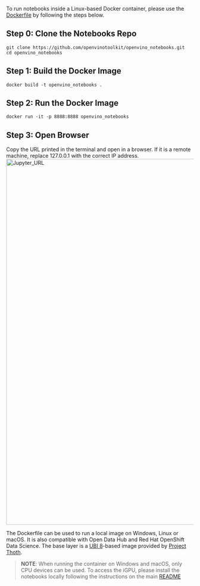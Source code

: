To run notebooks inside a Linux-based Docker container, please use the [Dockerfile](https://github.com/openvinotoolkit/openvino_notebooks/blob/main/Dockerfile) by following the steps below. 

## Step 0: Clone the Notebooks Repo
```
git clone https://github.com/openvinotoolkit/openvino_notebooks.git
cd openvino_notebooks
```

## Step 1: Build the Docker Image
```
docker build -t openvino_notebooks .
```

## Step 2: Run the Docker Image
```
docker run -it -p 8888:8888 openvino_notebooks
```

## Step 3: Open Browser
Copy the URL printed in the terminal and open in a browser. If it is a remote machine, replace 127.0.0.1 with the correct IP address. 
<img width="980" alt="Jupyter_URL" src="https://user-images.githubusercontent.com/15709723/127793994-355e4d29-d131-432d-a12a-b08ca6131223.png">

The Dockerfile can be used to run a local image on Windows, Linux or macOS. It is also compatible with Open Data Hub and Red Hat OpenShift Data Science. The base layer is a [UBI 8](https://catalog.redhat.com/software/containers/ubi8/5c647760bed8bd28d0e38f9f?container-tabs=overview)-based image provided by [Project Thoth](https://thoth-station.ninja/). 

> **NOTE**: When running the container on Windows and macOS, only CPU devices can be used. To access the iGPU, please install the notebooks locally following the instructions on the main [README](https://github.com/openvinotoolkit/openvino_notebooks/blob/main/README.md#-installation-guide)